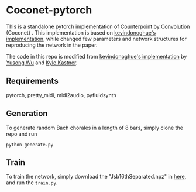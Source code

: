# Coconet-pytorch

This is a standalone pytorch implementation of [Counterpoint by Convolution](https://arxiv.org/abs/1903.07227) (Coconet)
. This implementation is based on [kevindonoghue's implementation](https://github.com/kevindonoghue/coconet-pytorch),
while changed few parameters and network structures for reproducing the network in the paper.

The code in this repo is modified
from [kevindonoghue's implementation](https://github.com/kevindonoghue/coconet-pytorch)
by [Yusong Wu](https://github.com/lukewys) and [Kyle Kastner](https://github.com/kastnerkyle).

## Requirements

pytorch, pretty_midi, midi2audio, pyfluidsynth

## Generation

To generate random Bach chorales in a length of 8 bars, simply clone the repo and run

```
python generate.py
```

## Train

To train the network, simply download the "Jsb16thSeparated.npz"
in [here](https://github.com/czhuang/JSB-Chorales-dataset), and run the `train.py`.

